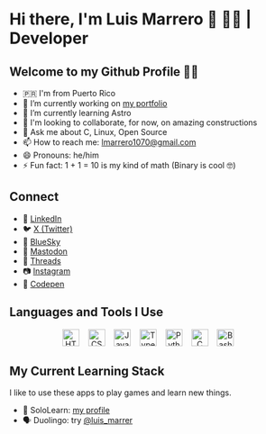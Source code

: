 # Hi there, I'm Luis Marrero 👋 🧑‍💻 | Developer

## Welcome to my Github Profile 🐙😺

- 🇵🇷 I'm from Puerto Rico
- 🔭 I’m currently working on [my portfolio](https://luismarrer.github.io/)
- 🌱 I’m currently learning Astro
- 👯 I'm looking to collaborate, for now, on amazing constructions
- 💬 Ask me about C, Linux, Open Source
- 📫 How to reach me: <lmarrero1070@gmail.com>
- 😄 Pronouns: he/him
- ⚡ Fun fact: 1 + 1 = 10 is my kind of math (Binary is cool 🤓)

## Connect

- 🔗 [LinkedIn](https://www.linkedin.com/in/luis-marr/)
- 🐦 [X (Twitter)](https://x.com/lmarrero1070)
- 🌌 [BlueSky](https://bsky.app/profile/lmarrer.bsky.social)
- 🐘 [Mastodon](https://mastodon.social/@luis_marrer)
- 🧵 [Threads](https://www.threads.net/@lmarrero1070)
- 📷 [Instagram](https://www.instagram.com/lmarrero1070/)
- 🎨 [Codepen](https://codepen.io/Luis-Marrero-the-animator)

## Languages and Tools I Use

<div align="center">
  <img src="https://img.shields.io/badge/-HTML5-E34F26?style=flat&logo=html5&logoColor=white" alt="HTML" height="30">
   &nbsp;&nbsp;
  <img src="https://img.shields.io/badge/-CSS3-1572B6?style=flat&logo=css3&logoColor=white" alt="CSS" height="30">
   &nbsp;&nbsp;
  <img src="https://img.shields.io/badge/-JavaScript-F7DF1E?style=flat&logo=javascript&logoColor=black" alt="JavaScript" height="30">
   &nbsp;&nbsp;
  <img src="https://img.shields.io/badge/-TypeScript-3178C6?style=flat&logo=typescript&logoColor=white" alt="TypeScript" height="30">
   &nbsp;&nbsp;
  <img src="https://img.shields.io/badge/-Python-3776AB?style=flat&logo=python&logoColor=white" alt="Python" height="30">
   &nbsp;&nbsp;
  <img src="https://img.shields.io/badge/-C-00599C?style=flat&logo=c&logoColor=white" alt="C" height="30">
   &nbsp;&nbsp;
  <img src="https://img.shields.io/badge/-Bash-4EAA25?style=flat&logo=gnu-bash&logoColor=white" alt="Bash" height="30">
   &nbsp;&nbsp;
</div>

## My Current Learning Stack

I like to use these apps to play games and learn new things.

- 📖 SoloLearn: [my profile](https://www.sololearn.com/profile/31630102/?ref=app)
- 🗣️ Duolingo: try [@luis_marrer](https://www.duolingo.com/profile/luis_marrer?via=share_profile_link)

<!--
- 🤔 I’m looking for help with 
-->

